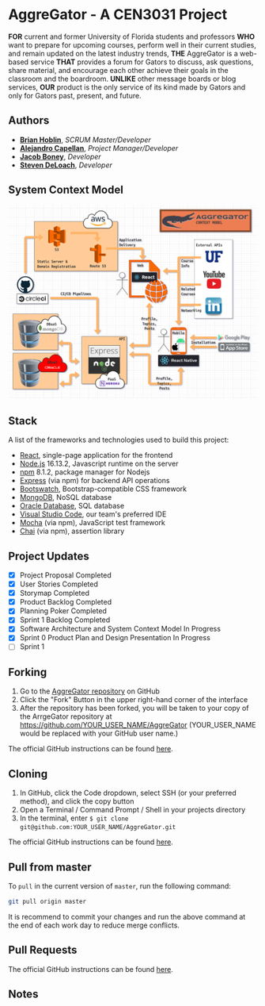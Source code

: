 # AggreGator - A CEN3031 Project

**FOR** current and former University of Florida students and professors **WHO** want to prepare for upcoming courses, perform well in their current studies, and remain updated on the latest industry trends, **THE** AggreGator is a web-based service **THAT** provides a forum for Gators to discuss, ask questions, share material, and encourage each other achieve their goals in the classroom and the boardroom. **UNLIKE** other message boards or blog services, **OUR** product is the only service of its kind made by Gators and only for Gators past, present, and future.

## Authors

- **[Brian Hoblin](https://github.com/GoonerBrian)**,  _SCRUM Master/Developer_
- **[Alejandro Capellan](https://github.com/acapellan)**, _Project Manager/Developer_
- **[Jacob Boney](https://github.com/jacobboney)**, _Developer_
- **[Steven DeLoach](https://github.com/sfdeloach)**, _Developer_

## System Context Model

![context-model.png](./context-model.png)

## Stack

A list of the frameworks and technologies used to build this project:

- [React](https://reactjs.org/), single-page application for the frontend
- [Node.js](https://nodejs.org/en/) 16.13.2, Javascript runtime on the server
- [npm](https://www.npmjs.com/) 8.1.2, package manager for Nodejs
- [Express](https://expressjs.com/) (via npm) for backend API operations
- [Bootswatch](https://bootswatch.com/), Bootstrap-compatible CSS framework
- [MongoDB](https://www.mongodb.com/), NoSQL database
- [Oracle Database](https://www.oracle.com/database/technologies/), SQL database
- [Visual Studio Code](https://code.visualstudio.com/), our team's preferred IDE
- [Mocha](https://mochajs.org/) (via npm), JavaScript test framework
- [Chai](https://www.chaijs.com/) (via npm), assertion library

## Project Updates

- [x] Project Proposal Completed
- [x] User Stories Completed
- [x] Storymap Completed
- [x] Product Backlog Completed
- [x] Planning Poker Completed
- [x] Sprint 1 Backlog Completed
- [x] Software Architecture and System Context Model In Progress
- [x] Sprint 0 Product Plan and Design Presentation In Progress
- [ ] Sprint 1

## Forking

1. Go to the [AggreGator repository](https://github.com/acapellan/AggreGator) on GitHub
2. Click the "Fork" Button in the upper right-hand corner of the interface
3. After the repository has been forked, you will be taken to your copy of the ArrgeGator repository at https://github.com/YOUR_USER_NAME/AggreGator (YOUR_USER_NAME would be replaced with your GitHub user name.)

The official GitHub instructions can be found [here](https://docs.github.com/en/get-started/quickstart/fork-a-repo).

## Cloning

1. In GitHub, click the Code dropdown, select SSH (or your preferred method), and click the copy button
2. Open a Terminal / Command Prompt / Shell in your projects directory
3. In the terminal, enter `$ git clone git@github.com:YOUR_USER_NAME/AggreGator.git`

The official GitHub instructions can be found [here](https://docs.github.com/en/repositories/creating-and-managing-repositories/cloning-a-repository).

## Pull from master

To `pull` in the current version of `master`, run the following command:

```sh
git pull origin master
```

It is recommend to commit your changes and run the above command at the end of each work day to reduce merge conflicts.

## Pull Requests

The official GitHub instructions can be found [here](https://docs.github.com/en/pull-requests/collaborating-with-pull-requests/proposing-changes-to-your-work-with-pull-requests/creating-a-pull-request).

## Notes

